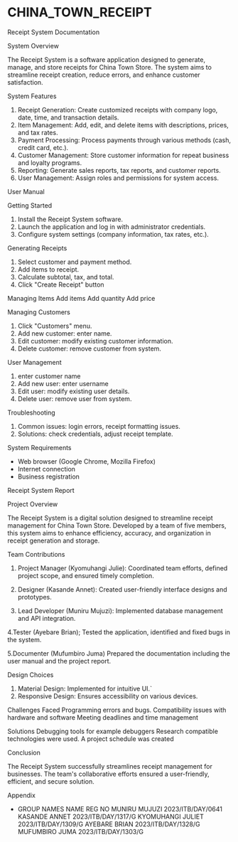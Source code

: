 # CHINA_TOWN_RECEIPT
Receipt System Documentation

System Overview

The Receipt System is a software application designed to generate, manage, and store receipts for China Town Store. The system aims to streamline receipt creation, reduce errors, and enhance customer satisfaction.

System Features

1. Receipt Generation: Create customized receipts with company logo, date, time, and transaction details.
2. Item Management: Add, edit, and delete items with descriptions, prices, and tax rates.
3. Payment Processing: Process payments through various methods (cash, credit card, etc.).
4. Customer Management: Store customer information for repeat business and loyalty programs.
5. Reporting: Generate sales reports, tax reports, and customer reports.
6. User Management: Assign roles and permissions for system access.

User Manual

Getting Started

1. Install the Receipt System software.
2. Launch the application and log in with administrator credentials.
3. Configure system settings (company information, tax rates, etc.).

Generating Receipts

1)	 Select customer and payment method.
2)	 Add items to receipt.
3)	 Calculate subtotal, tax, and total.
4)	 Click "Create Receipt" button


Managing Items
Add items
Add quantity
Add price

Managing Customers

1. Click "Customers" menu.
2. Add new customer: enter name.
3. Edit customer: modify existing customer information.
4. Delete customer: remove customer from system.

User Management

1. enter customer name
2. Add new user: enter username 
3. Edit user: modify existing user details.
4. Delete user: remove user from system.

Troubleshooting

1. Common issues: login errors, receipt formatting issues.
2. Solutions: check credentials, adjust receipt template.

System Requirements

- Web browser (Google Chrome, Mozilla Firefox)
- Internet connection
- Business registration












Receipt System Report

Project Overview

The Receipt System is a digital solution designed to streamline receipt management for China Town Store. Developed by a team of five members, this system aims to enhance efficiency, accuracy, and organization in receipt generation and storage.

Team Contributions

1. Project Manager (Kyomuhangi Julie): Coordinated team efforts, defined project scope, and ensured timely completion.

2. Designer (Kasande Annet): Created user-friendly interface designs and prototypes.

3. Lead Developer (Muniru Mujuzi): Implemented database management and API integration.

4.Tester (Ayebare Brian); Tested the application, identified and fixed bugs in the system.

5.Documenter (Mufumbiro Juma) Prepared the documentation including the user manual and the project report.

Design Choices

1. Material Design: Implemented for intuitive UI.`
2. Responsive Design: Ensures accessibility on various devices.

Challenges Faced
Programming errors and bugs.
Compatibility issues with hardware and software
Meeting deadlines and time management

Solutions
Debugging tools for example debuggers
Research compatible technologies were used.
A project schedule was created

Conclusion

The Receipt System successfully streamlines receipt management for businesses. The team's collaborative efforts ensured a user-friendly, efficient, and secure solution.

Appendix


- GROUP NAMES
NAME	REG NO
MUNIRU MUJUZI	2023/ITB/DAY/0641
KASANDE ANNET	2023/ITB/DAY/1317/G
KYOMUHANGI JULIET	2023/ITB/DAY/1309/G
AYEBARE BRIAN	2023/ITB/DAY/1328/G
MUFUMBIRO JUMA	2023/ITB/DAY/1303/G








